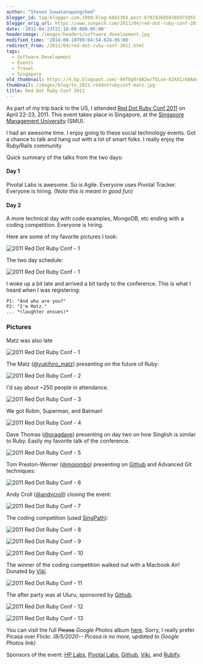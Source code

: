 ```yaml
---
author: "Steven Suwatanapongched"
blogger_id: tag:blogger.com,1999:blog-6841384.post-6781926858766975955
blogger_orig_url: https://www.sunpech.com/2011/04/red-dot-ruby-conf-2011.html
date: '2011-04-23T21:18:00.000-05:00'
headerimage: /images/headers/software_development.jpg
modified_time: '2014-08-18T09:04:54.624-05:00'
redirect_from: /2011/04/red-dot-ruby-conf-2011.html
tags:
  - Software Development
  - Events
  - Travel
  - Singapore
old_thumbnail: https://4.bp.blogspot.com/-94TOg8r0A2w/TbLxe-82AXI/AAAAAAAAmQI/gnzrrMj8CvE/s800/2011-04-22-at-08-17-45.jpg
thumbnail: /images/blog/tn_2011-reddotrubyconf-matz.jpg
title: Red Dot Ruby Conf 2011
---
```


As part of my trip back to the US, I attended [Red Dot Ruby Conf 2011](https://reddotrubyconf.com/) on April 22-23, 2011. This event takes place in Singapore, at the [Singapore Management University](https://www.smu.edu.sg/) (SMU).

I had an awesome time. I enjoy going to these social technology events. Got a chance to talk and hang out with a lot of smart folks. I really enjoy the Ruby/Rails community

Quick summary of the talks from the two days:

#### Day 1
Pivotal Labs is awesome. So is Agile. Everyone uses Pivotal Tracker. Everyone is hiring. *(Note this is meant in good fun)*

#### Day 2
A more technical day with code examples, MongoDB, etc ending with a coding competition. Everyone is hiring.

Here are some of my favorite pictures I took:

![2011 Red Dot Ruby Conf - 1](/images/blog/2011-04-22-at-08-17-45.jpg)

The two day schedule:

![2011 Red Dot Ruby Conf - 1](/images/blog/2011-04-22-at-08-33-25.jpg)

I woke up a bit late and arrived a bit tardy to the conference. This is what I heard when I was registering:

```
P1: "And who are you?"
P2: "I'm Matz."
... *(laughter ensues)*
```

### Pictures

Matz was also late

![2011 Red Dot Ruby Conf - 1](/images/blog/2011-04-22-at-08-19-12.jpg)

The Matz (<a href="https://twitter.com/#!/yukihiro_matz">@yukihiro_matz</a>) presenting on the future of Ruby:

![2011 Red Dot Ruby Conf - 2](/images/blog/2011-04-22-at-10-11-12.jpg)

I'd say about ~250 people in attendance.

![2011 Red Dot Ruby Conf - 3](/images/blog/2011-04-22-at-12-52-25.jpg)

We got Robin, Superman, and Batman!

![2011 Red Dot Ruby Conf - 4](/images/blog/2011-04-22-at-11-16-55.jpg)

Dave Thomas (<a href="https://twitter.com/#!/pragdave">@pragdave</a>) presenting on day two on how Singlish is similar to Ruby. Easily my favorite talk of the conference.

![2011 Red Dot Ruby Conf - 5](/images/blog/2011-04-23-at-09-06-51.jpg)

Tom Preston-Werner (<a href="https://twitter.com/#!/mojombo">@mojombo</a>) presenting on <a href="https://www.github.com/">Github</a> and Advanced Git techniques:  

![2011 Red Dot Ruby Conf - 6](/images/blog/2011-04-23-at-09-40-03.jpg)

Andy Croll (<a href="https://twitter.com/#!/andycroll">@andycroll</a>) closing the event:

![2011 Red Dot Ruby Conf - 7](/images/blog/2011-04-23-at-15-19-06.jpg)

The coding competition (used <a href="https://www.singpath.com/">SingPath</a>):

![2011 Red Dot Ruby Conf - 8](/images/blog/2011-04-23-at-15-52-05.jpg)

![2011 Red Dot Ruby Conf - 9](/images/blog/2011-04-23-at-16-04-33.jpg)

![2011 Red Dot Ruby Conf - 10](/images/blog/2011-04-23-at-16-04-28.jpg)

The winner of the coding competition walked out with a Macbook Air! Donated by <a href="https://www.viki.com/">Viki</a>.  

![2011 Red Dot Ruby Conf - 11](/images/blog/2011-04-23-at-16-26-13.jpg)

The after party was at Uluru, sponsored by <a href="https://www.github.com/">Github</a>.

![2011 Red Dot Ruby Conf - 12](/images/blog/2011-04-23-at-18-34-01.jpg)

![2011 Red Dot Ruby Conf - 13](/images/blog/2011-04-23-at-18-36-18.jpg)

You can visit the full ~~Picasa~~ *Google Photos* album [here](https://photos.app.goo.gl/QuohKBQXqbhXBWSn8). Sorry, I really prefer Picasa over Flickr. *(8/5/2020-- Picasa is no more, updated to Google Photos link)*

Sponsors of the event: [HP Labs](https://www.hpl.hp.com/singapore/), [Pivotal Labs](https://pivotallabs.com/), [Github](https://github.com/), [Viki](https://viki.com/), and [Rubify](https://rubify.com/).